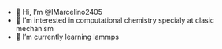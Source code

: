 - 👋 Hi, I’m @IMarcelino2405
- 👀 I’m interested in computational chemistry specialy at clasic mechanism 
- 🌱 I’m currently learning lammps 

<!---
IMarcelino2405/IMarcelino2405 is a ✨ special ✨ repository because its `README.md` (this file) appears on your GitHub profile.
You can click the Preview link to take a look at your changes.
--->
